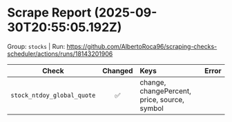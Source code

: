 # Scrape Report (2025-09-30T20:55:05.192Z)

Group: `stocks`  |  Run: https://github.com/AlbertoRoca96/scraping-checks-scheduler/actions/runs/18143201906

| Check | Changed | Keys | Error |
|---|:---:|:--|:--|
| `stock_ntdoy_global_quote` | ✅ | change, changePercent, price, source, symbol |  |
